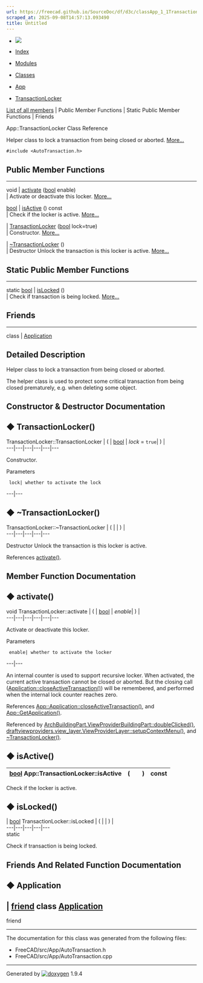 ```yaml
---
url: https://freecad.github.io/SourceDoc/df/d3c/classApp_1_1TransactionLocker.html
scraped_at: 2025-09-08T14:57:13.093490
title: Untitled
---
```


  * [ ![](https://www.freecad.org/svg/logo-freecad.svg) ](https://freecadweb.org "FreeCAD")
  * [Index](../../index.html "Index")
  * [Modules](../../modules.html "Modules list")
  * [Classes](../../annotated.html "Annotated list")

  * [App](../../dd/dc2/namespaceApp.html)
  * [TransactionLocker](../../df/d3c/classApp_1_1TransactionLocker.html)

[List of all members](../../d9/db7/classApp_1_1TransactionLocker-members.html) | Public Member Functions | Static Public Member Functions | Friends

App::TransactionLocker Class Reference

Helper class to lock a transaction from being closed or aborted.
[More...](../../df/d3c/classApp_1_1TransactionLocker.html#details)

`#include <AutoTransaction.h>`

##  Public Member Functions  
  
---  
void | [activate](../../df/d3c/classApp_1_1TransactionLocker.html#a1f96608a8ad20ffb50de613395430113) ([bool](../../d9/db9/classbool.html) enable)  
| Activate or deactivate this locker.
[More...](../../df/d3c/classApp_1_1TransactionLocker.html#a1f96608a8ad20ffb50de613395430113)  
  
[bool](../../d9/db9/classbool.html) | [isActive](../../df/d3c/classApp_1_1TransactionLocker.html#a6332aaa074554c283b2ba8c96f5453e7) () const  
| Check if the locker is active.
[More...](../../df/d3c/classApp_1_1TransactionLocker.html#a6332aaa074554c283b2ba8c96f5453e7)  
  
|
[TransactionLocker](../../df/d3c/classApp_1_1TransactionLocker.html#a6e52de3f4e789250d18272a4fe316da5)
([bool](../../d9/db9/classbool.html) lock=true)  
| Constructor.
[More...](../../df/d3c/classApp_1_1TransactionLocker.html#a6e52de3f4e789250d18272a4fe316da5)  
  
|
[~TransactionLocker](../../df/d3c/classApp_1_1TransactionLocker.html#a6ba6c93b13bc2f0f9e824af4da387374)
()  
| Destructor Unlock the transaction is this locker is active.
[More...](../../df/d3c/classApp_1_1TransactionLocker.html#a6ba6c93b13bc2f0f9e824af4da387374)  
  
  
##  Static Public Member Functions  
  
---  
static [bool](../../d9/db9/classbool.html) | [isLocked](../../df/d3c/classApp_1_1TransactionLocker.html#a6405ee36ea75feca507db867ac1d5b19) ()  
| Check if transaction is being locked.
[More...](../../df/d3c/classApp_1_1TransactionLocker.html#a6405ee36ea75feca507db867ac1d5b19)  
  
  
##  Friends  
  
---  
class | [Application](../../df/d3c/classApp_1_1TransactionLocker.html#a23f25bcc02a0e94c2f5a4188496b04d0)  
  
## Detailed Description

Helper class to lock a transaction from being closed or aborted.

The helper class is used to protect some critical transaction from being
closed prematurely, e.g. when deleting some object.

## Constructor & Destructor Documentation

## ◆ TransactionLocker()

TransactionLocker::TransactionLocker  | ( | [bool](../../d9/db9/classbool.html) | _lock_ = `true`| ) |   
---|---|---|---|---|---  
  
Constructor.

Parameters

     lock| whether to activate the lock   
---|---  
  
## ◆ ~TransactionLocker()

TransactionLocker::~TransactionLocker  | ( | | ) |   
---|---|---|---|---  
  
Destructor Unlock the transaction is this locker is active.

References
[activate()](../../df/d3c/classApp_1_1TransactionLocker.html#a1f96608a8ad20ffb50de613395430113).

## Member Function Documentation

## ◆ activate()

void TransactionLocker::activate  | ( | [bool](../../d9/db9/classbool.html) | _enable_| ) |   
---|---|---|---|---|---  
  
Activate or deactivate this locker.

Parameters

     enable| whether to activate the locker  
---|---  
  
An internal counter is used to support recursive locker. When activated, the
current active transaction cannot be closed or aborted. But the closing call
([Application::closeActiveTransaction()](../../da/dbf/classApp_1_1Application.html#a65f9fb03ff7053cfb14dd230451ae0a9
"Commit/abort current active transactions.")) will be remembered, and
performed when the internal lock counter reaches zero.

References
[App::Application::closeActiveTransaction()](../../da/dbf/classApp_1_1Application.html#a65f9fb03ff7053cfb14dd230451ae0a9),
and
[App::GetApplication()](../../dd/dc2/namespaceApp.html#a84dbe47fe47bf688ae33c4bc0b1296a4).

Referenced by
[ArchBuildingPart.ViewProviderBuildingPart::doubleClicked()](../../d8/dbf/classArchBuildingPart_1_1ViewProviderBuildingPart.html#a8ff583320283dfcfde71ed048de5906f),
[draftviewproviders.view_layer.ViewProviderLayer::setupContextMenu()](../../d5/dcb/classdraftviewproviders_1_1view__layer_1_1ViewProviderLayer.html#aa51cc2c02981cd9c075c182577d30b4f),
and
[~TransactionLocker()](../../df/d3c/classApp_1_1TransactionLocker.html#a6ba6c93b13bc2f0f9e824af4da387374).

## ◆ isActive()

[bool](../../d9/db9/classbool.html) App::TransactionLocker::isActive  | ( | | ) |  const  
---|---|---|---|---  
  
Check if the locker is active.

## ◆ isLocked()

| [bool](../../d9/db9/classbool.html) TransactionLocker::isLocked  | ( | | ) |   
---|---|---|---|---  
static  
  
Check if transaction is being locked.

## Friends And Related Function Documentation

## ◆ Application

| [friend](../../d7/d23/classfriend.html) class
[Application](../../da/dbf/classApp_1_1Application.html)  
---  
friend  
  
* * *

The documentation for this class was generated from the following files:

  * FreeCAD/src/App/AutoTransaction.h
  * FreeCAD/src/App/AutoTransaction.cpp

* * *

Generated by
[![doxygen](../../doxygen.svg)](https://www.doxygen.org/index.html) 1.9.4

